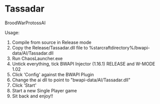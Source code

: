 Tassadar
========

BroodWarProtossAI

Usage:  
1. Compile from source in Release mode  
2. Copy the Release/Tassadar.dll file to %starcraftdirectory%/bwapi-data/AI/Tassadar.dll  
3. Run ChaosLauncher.exe  
4. Untick everything, tick BWAPI Injector (1.16.1) RELEASE and W-MODE 1.02  
5. Click 'Config' against the BWAPI Plugin  
6. Change the ai dll to point to "bwapi-data/AI/Tassadar.dll"  
7. Click 'Start'  
8. Start a new Single Player game  
9. Sit back and enjoy!!  
